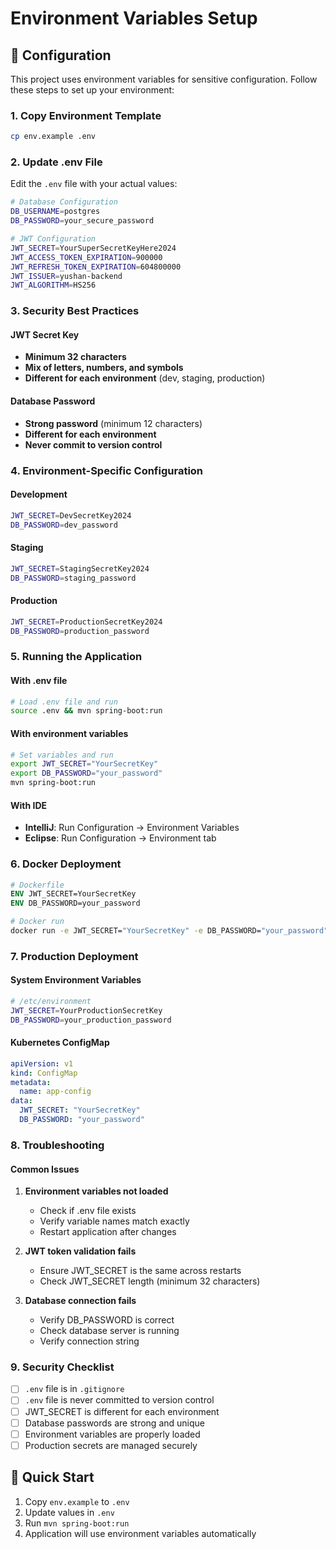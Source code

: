 # Environment Variables Setup

## 🔧 Configuration

This project uses environment variables for sensitive configuration. Follow these steps to set up your environment:

### 1. Copy Environment Template
```bash
cp env.example .env
```

### 2. Update .env File
Edit the `.env` file with your actual values:

```bash
# Database Configuration
DB_USERNAME=postgres
DB_PASSWORD=your_secure_password

# JWT Configuration
JWT_SECRET=YourSuperSecretKeyHere2024
JWT_ACCESS_TOKEN_EXPIRATION=900000
JWT_REFRESH_TOKEN_EXPIRATION=604800000
JWT_ISSUER=yushan-backend
JWT_ALGORITHM=HS256
```

### 3. Security Best Practices

#### JWT Secret Key
- **Minimum 32 characters**
- **Mix of letters, numbers, and symbols**
- **Different for each environment** (dev, staging, production)

#### Database Password
- **Strong password** (minimum 12 characters)
- **Different for each environment**
- **Never commit to version control**

### 4. Environment-Specific Configuration

#### Development
```bash
JWT_SECRET=DevSecretKey2024
DB_PASSWORD=dev_password
```

#### Staging
```bash
JWT_SECRET=StagingSecretKey2024
DB_PASSWORD=staging_password
```

#### Production
```bash
JWT_SECRET=ProductionSecretKey2024
DB_PASSWORD=production_password
```

### 5. Running the Application

#### With .env file
```bash
# Load .env file and run
source .env && mvn spring-boot:run
```

#### With environment variables
```bash
# Set variables and run
export JWT_SECRET="YourSecretKey"
export DB_PASSWORD="your_password"
mvn spring-boot:run
```

#### With IDE
- **IntelliJ**: Run Configuration → Environment Variables
- **Eclipse**: Run Configuration → Environment tab

### 6. Docker Deployment

```dockerfile
# Dockerfile
ENV JWT_SECRET=YourSecretKey
ENV DB_PASSWORD=your_password
```

```bash
# Docker run
docker run -e JWT_SECRET="YourSecretKey" -e DB_PASSWORD="your_password" your-app
```

### 7. Production Deployment

#### System Environment Variables
```bash
# /etc/environment
JWT_SECRET=YourProductionSecretKey
DB_PASSWORD=your_production_password
```

#### Kubernetes ConfigMap
```yaml
apiVersion: v1
kind: ConfigMap
metadata:
  name: app-config
data:
  JWT_SECRET: "YourSecretKey"
  DB_PASSWORD: "your_password"
```

### 8. Troubleshooting

#### Common Issues
1. **Environment variables not loaded**
   - Check if .env file exists
   - Verify variable names match exactly
   - Restart application after changes

2. **JWT token validation fails**
   - Ensure JWT_SECRET is the same across restarts
   - Check JWT_SECRET length (minimum 32 characters)

3. **Database connection fails**
   - Verify DB_PASSWORD is correct
   - Check database server is running
   - Verify connection string

### 9. Security Checklist

- [ ] `.env` file is in `.gitignore`
- [ ] `.env` file is never committed to version control
- [ ] JWT_SECRET is different for each environment
- [ ] Database passwords are strong and unique
- [ ] Environment variables are properly loaded
- [ ] Production secrets are managed securely

## 🚀 Quick Start

1. Copy `env.example` to `.env`
2. Update values in `.env`
3. Run `mvn spring-boot:run`
4. Application will use environment variables automatically
